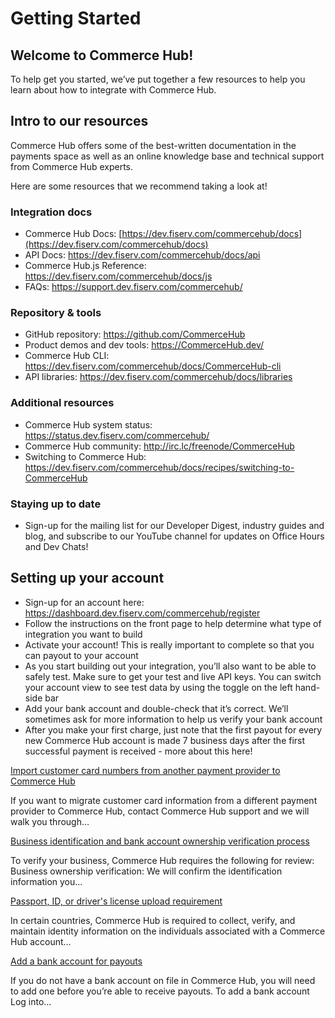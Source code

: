 # Getting Started

## Welcome to Commerce Hub!

To help get you started, we’ve put together a few resources to help you learn about how to integrate with Commerce Hub.

## Intro to our resources
Commerce Hub offers some of the best-written documentation in the payments space as well as an online knowledge base and technical support from Commerce Hub experts.

Here are some resources that we recommend taking a look at!

### Integration docs

* Commerce Hub Docs: [https://dev.fiserv.com/commercehub/docs](https://dev.fiserv.com/commercehub/docs)
* API Docs: https://dev.fiserv.com/commercehub/docs/api
* Commerce Hub.js Reference: https://dev.fiserv.com/commercehub/docs/js
* FAQs: https://support.dev.fiserv.com/commercehub/

### Repository & tools

* GitHub repository: https://github.com/CommerceHub
* Product demos and dev tools: https://CommerceHub.dev/
* Commerce Hub CLI: https://dev.fiserv.com/commercehub/docs/CommerceHub-cli
* API libraries: https://dev.fiserv.com/commercehub/docs/libraries

### Additional resources

* Commerce Hub system status: https://status.dev.fiserv.com/commercehub/
* Commerce Hub community: http://irc.lc/freenode/CommerceHub
* Switching to Commerce Hub: https://dev.fiserv.com/commercehub/docs/recipes/switching-to-CommerceHub

### Staying up to date

* Sign-up for the mailing list for our Developer Digest, industry guides and blog, and subscribe to our YouTube channel for updates on Office Hours and Dev Chats!

## Setting up your account

* Sign-up for an account here: https://dashboard.dev.fiserv.com/commercehub/register
* Follow the instructions on the front page to help determine what type of integration you want to build
* Activate your account! This is really important to complete so that you can payout to your account
* As you start building out your integration, you’ll also want to be able to safely test. Make sure to get your test and live API keys. You can switch your account view to see test data by using the toggle on the left hand-side bar
* Add your bank account and double-check that it’s correct. We’ll sometimes ask for more information to help us verify your bank account
* After you make your first charge, just note that the first payout for every new Commerce Hub account is made 7 business days after the first successful payment is received - more about this here!

[Import customer card numbers from another payment provider to Commerce Hub]()

If you want to migrate customer card information from a different payment provider to Commerce Hub, contact Commerce Hub support and we will walk you through…

[Business identification and bank account ownership verification process]()

To verify your business, Commerce Hub requires the following for review: Business ownership verification: We will confirm the identification information you…

[Passport, ID, or driver's license upload requirement]()

In certain countries, Commerce Hub is required to collect, verify, and maintain identity information on the individuals associated with a Commerce Hub account…

[Add a bank account for payouts]()

If you do not have a bank account on file in Commerce Hub, you will need to add one before you’re able to receive payouts. To add a bank account Log into…
